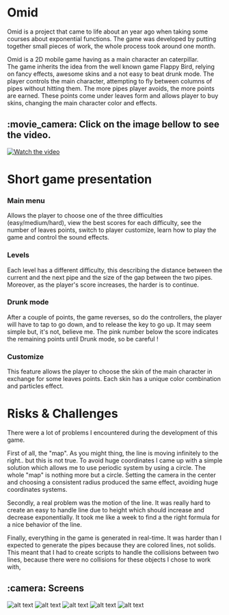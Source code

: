 # Omid
Omid is a project that came to life about an year ago when taking some courses about exponential functions. 
The game was developed by putting together small pieces of work, the whole process took around one month.

Omid is a 2D mobile game having as a main character an caterpillar.  
The game inherits the idea from the well known game Flappy Bird, relying on fancy effects, awesome skins and a not easy to beat drunk mode. 
The player controls the main character, attempting to fly between columns of pipes without hitting them. 
The more pipes player avoids, the more points are earned. 
These points come under leaves form and allows player to buy skins, changing the main character color and effects.


<h2>:movie_camera: Click on the image bellow to see the video.</h2>

[![Watch the video](https://github.com/sabauandrei98/unity3d/blob/master/Omid/Screens/facebookBanner.png)](https://www.youtube.com/watch?time_continue=2&v=TaGFiH1qBNo)

<h1>Short game presentation</h1>

<h3>Main menu</h3>
Allows the player to choose one of the three difficulties (easy/medium/hard),  view the best scores for each difficulty, see the number of leaves points, switch to player customize, learn how to play the game and control the sound effects.

<h3>Levels</h3>
Each level has a different difficulty, this describing the distance between the current and the next pipe and the size of the gap between the two pipes. Moreover, as the player's score increases, the harder is to continue.

<h3>Drunk mode</h3>
After a couple of points, the game reverses, so do the controllers, the player will have to tap to go down, and to release the key to go up. It may seem simple but, it's not, believe me. The pink number below the score indicates the remaining points until Drunk mode, so be careful !

<h3>Customize</h3>
This feature allows the player to choose the skin of the main character in exchange for some leaves points. Each skin has a unique color combination and particles effect.


<h1>Risks & Challenges</h1>

There were a lot of problems I encountered during the development of this game.

First of all, the "map". As you might thing, the line is moving infinitely to the right.. but this is not true. To avoid huge coordinates I came up with a simple solution which allows me to use periodic system by using a circle. The whole "map" is nothing more but a circle. Setting the camera in the center and choosing a consistent radius produced the same effect, avoiding huge coordinates systems.

Secondly, a real problem was the motion of the line. It was really hard to create an easy to handle line due to height which should increase and decrease exponentially. It took me like a week to find a the right formula for a nice behavior of the line.

Finally, everything in the game is generated in real-time. It was harder than I expected to generate the pipes because they are colored lines, not solids. This meant that I had to create scripts to handle the collisions between two lines, because there were no collisions for these objects I chose to work with,


<h2>:camera: Screens</h2>

![alt text](https://github.com/sabauandrei98/unity3d/blob/master/Omid/Screens/mainmenu.png)
![alt text](https://github.com/sabauandrei98/unity3d/blob/master/Omid/Screens/customidze.png)
![alt text](https://github.com/sabauandrei98/unity3d/blob/master/Omid/Screens/drunkmode.png)
![alt text](https://github.com/sabauandrei98/unity3d/blob/master/Omid/Screens/hard.png)
![alt text](https://github.com/sabauandrei98/unity3d/blob/master/Omid/Screens/skins.png)

